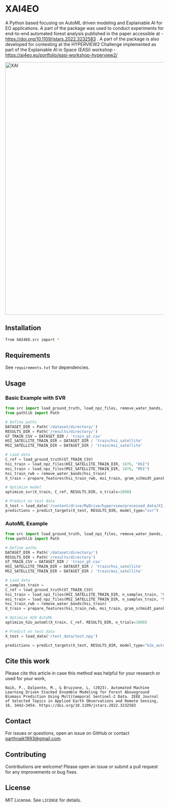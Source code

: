 # XAI4EO

A Python based focusing on AutoML driven modeling and Explainable AI for EO applications. A part of the package was used to conduct experiments for end-to-end automated forest analysis published in the paper accessible at - https://doi.org/10.1109/jstars.2022.3232583 . A part of the package is also developed for contesting at the HYPERVIEW2 Challenge implemented as part of the Explainable AI in Space (EASi) workshop - https://ai4eo.eu/portfolio/easi-workshop-hyperview2/

<img src="https://raw.githubusercontent.com/naikp13/XAI4EO/XAIAutoML_image.gif" alt="XAI" width="800"/>

## Installation

```bash
from XAI4EO.src import *
```

## Requirements

See `requirements.txt` for dependencies.

## Usage

### Basic Example with SVR
```python
from src import load_ground_truth, load_npz_files, remove_water_bands, prepare_features, gram_schmidt_pansharpen, optimize_svr, predict_targets
from pathlib import Path

# Define paths
DATASET_DIR = Path('/dataset/directory/')
RESULTS_DIR = Path('/results/directory/')
GT_TRAIN_CSV = DATASET_DIR / 'train_gt.csv'
HSI_SATELLITE_TRAIN_DIR = DATASET_DIR / 'train/hsi_satellite'
MSI_SATELLITE_TRAIN_DIR = DATASET_DIR / 'train/msi_satellite'

# Load data
C_ref = load_ground_truth(GT_TRAIN_CSV)
hsi_train = load_npz_files(HSI_SATELLITE_TRAIN_DIR, 1876, "HSI")
msi_train = load_npz_files(MSI_SATELLITE_TRAIN_DIR, 1876, "MSI")
hsi_train_rwb = remove_water_bands(hsi_train)
X_train = prepare_features(hsi_train_rwb, msi_train, gram_schmidt_pansharpen)

# Optimize model
optimize_svr(X_train, C_ref, RESULTS_DIR, n_trials=2000)

# Predict on test data
X_test = load_data('/content/drive/MyDrive/hyperview/processed_data/X1_test_hsi_rwb_msi_gs.npy')
predictions = predict_targets(X_test, RESULTS_DIR, model_type="svr")
```

### AutoML Example
```python
from src import load_ground_truth, load_npz_files, remove_water_bands, prepare_features, gram_schmidt_pansharpen, optimize_h2o_automl, predict_targets
from pathlib import Path

# Define paths
DATASET_DIR = Path('/dataset/directory/')
RESULTS_DIR = Path('/results/directory')
GT_TRAIN_CSV = DATASET_DIR / 'train_gt.csv'
HSI_SATELLITE_TRAIN_DIR = DATASET_DIR / 'train/hsi_satellite'
MSI_SATELLITE_TRAIN_DIR = DATASET_DIR / 'train/msi_satellite'

# Load data
n_samples_train = 
C_ref = load_ground_truth(GT_TRAIN_CSV)
hsi_train = load_npz_files(HSI_SATELLITE_TRAIN_DIR, n_samples_train, "HSI")
msi_train = load_npz_files(MSI_SATELLITE_TRAIN_DIR, n_samples_train, "MSI")
hsi_train_rwb = remove_water_bands(hsi_train)
X_train = prepare_features(hsi_train_rwb, msi_train, gram_schmidt_pansharpen)

# Optimize H2O AutoML
optimize_h2o_automl(X_train, C_ref, RESULTS_DIR, n_trials=3000)

# Predict on test data
X_test = load_data('/test_data/test.npy')

predictions = predict_targets(X_test, RESULTS_DIR, model_type="h2o_automl")

```

## Cite this work

Please cite this article in case this method was helpful for your research or used for your work,

```Citation
Naik, P., Dalponte, M., & Bruzzone, L. (2023). Automated Machine Learning Driven Stacked Ensemble Modeling for Forest Aboveground Biomass Prediction Using Multitemporal Sentinel-2 Data. IEEE Journal of Selected Topics in Applied Earth Observations and Remote Sensing, 16, 3442–3454. https://doi.org/10.1109/jstars.2022.3232583
```

## Contact

For issues or questions, open an issue on GitHub or contact [parthnaik1993@gmail.com](mailto:parthnaik1993@gmail.com).

## Contributing
Contributions are welcome! Please open an issue or submit a pull request for any improvements or bug fixes.


## License

MIT License. See `LICENSE` for details.
